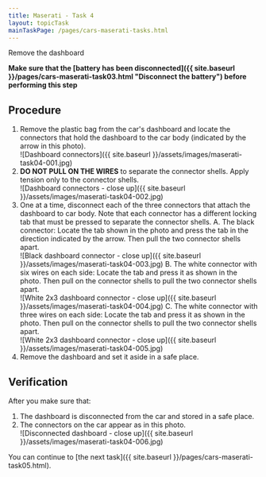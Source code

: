 ```yaml
---
title: Maserati - Task 4
layout: topicTask
mainTaskPage: /pages/cars-maserati-tasks.html
---
```


Remove the dashboard

**Make sure that the [battery has been disconnected]({{ site.baseurl }}/pages/cars-maserati-task03.html "Disconnect the battery") before performing this step** 

## Procedure

1. Remove the plastic bag from the car's dashboard and locate the connectors that hold the dashboard to the car body (indicated by the arrow in this photo). <br />![Dashboard connectors]({{ site.baseurl }}/assets/images/maserati-task04-001.jpg)
2. **DO NOT PULL ON THE WIRES** to separate the connector shells. Apply tension only to the connector shells.<br />![Dashboard connectors - close up]({{ site.baseurl }}/assets/images/maserati-task04-002.jpg)
3. One at a time, disconnect each of the three connectors that attach the dashboard to car body. Note that each connector has a different locking tab that must be pressed to separate the connector shells.
	A.  The black connector: Locate the tab shown in the photo and press the tab in the direction indicated by the arrow. Then pull the two connector shells apart.<br />![Black dashboard connector - close up]({{ site.baseurl }}/assets/images/maserati-task04-003.jpg)
	B.  The white connector with six wires on each side: Locate the tab and press it as shown in the photo. Then pull on the connector shells to pull the two connector shells apart.<br />![White 2x3 dashboard connector - close up]({{ site.baseurl }}/assets/images/maserati-task04-004.jpg) 
	C.  The white connector with three wires on each side: Locate the tab and press it as shown in the photo. Then pull on the connector shells to pull the two connector shells apart.<br />![White 2x3 dashboard connector - close up]({{ site.baseurl }}/assets/images/maserati-task04-005.jpg)  
4. Remove the dashboard and set it aside in a safe place.

## Verification

After you make sure that:
1. The dashboard is disconnected from the car and stored in a safe place.
3. The connectors on the car appear as in this photo. <br />![Disconnected dashboard - close up]({{ site.baseurl }}/assets/images/maserati-task04-006.jpg)

You can continue to [the next task]({{ site.baseurl }}/pages/cars-maserati-task05.html).
